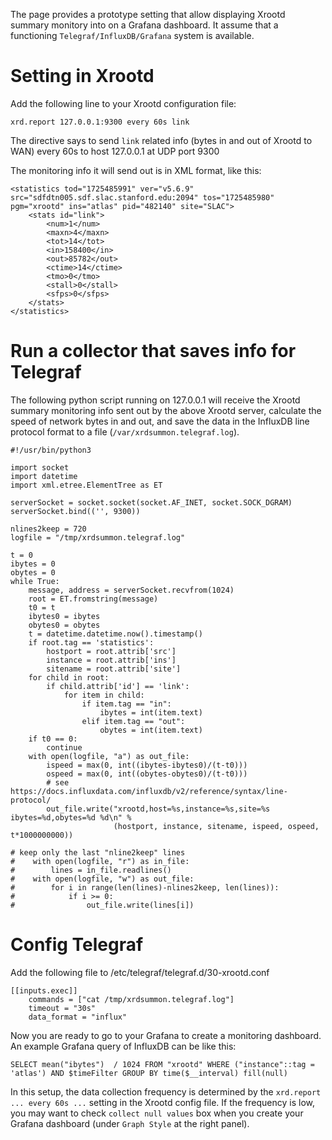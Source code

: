 The page provides a prototype setting that allow displaying Xrootd summary monitory into on a Grafana
dashboard. It assume that a functioning `Telegraf/InfluxDB/Grafana` system is available. 

# Setting in Xrootd

Add the following line to your Xrootd configuration file:
```
xrd.report 127.0.0.1:9300 every 60s link
```
The directive says to send `link` related info (bytes in and out of Xrootd to WAN) every 60s to host 127.0.0.1 
at UDP port 9300

The monitoring info it will send out is in XML format, like this:
```
<statistics tod="1725485991" ver="v5.6.9" src="sdfdtn005.sdf.slac.stanford.edu:2094" tos="1725485980" pgm="xrootd" ins="atlas" pid="482140" site="SLAC">
    <stats id="link">
        <num>1</num>
        <maxn>4</maxn>
        <tot>14</tot>
        <in>158400</in>
        <out>85782</out>
        <ctime>14</ctime>
        <tmo>0</tmo>
        <stall>0</stall>
        <sfps>0</sfps>
    </stats>
</statistics>
```

# Run a collector that saves info for Telegraf

The following python script running on 127.0.0.1 will receive the Xrootd summary monitoring info sent out by
the above Xrootd server, calculate the speed of network bytes in and out, and save the data in the 
InfluxDB line protocol format to a file (`/var/xrdsummon.telegraf.log`).
```
#!/usr/bin/python3

import socket
import datetime
import xml.etree.ElementTree as ET

serverSocket = socket.socket(socket.AF_INET, socket.SOCK_DGRAM)
serverSocket.bind(('', 9300))

nlines2keep = 720
logfile = "/tmp/xrdsummon.telegraf.log"

t = 0
ibytes = 0
obytes = 0
while True:
    message, address = serverSocket.recvfrom(1024)
    root = ET.fromstring(message)
    t0 = t 
    ibytes0 = ibytes 
    obytes0 = obytes 
    t = datetime.datetime.now().timestamp()
    if root.tag == 'statistics':
        hostport = root.attrib['src']
        instance = root.attrib['ins']
        sitename = root.attrib['site']
    for child in root:
        if child.attrib['id'] == 'link':
            for item in child:
                if item.tag == "in":
                    ibytes = int(item.text)
                elif item.tag == "out":
                    obytes = int(item.text)
    if t0 == 0:
        continue
    with open(logfile, "a") as out_file:
        ispeed = max(0, int((ibytes-ibytes0)/(t-t0)))
        ospeed = max(0, int((obytes-obytes0)/(t-t0)))
        # see https://docs.influxdata.com/influxdb/v2/reference/syntax/line-protocol/
        out_file.write("xrootd,host=%s,instance=%s,site=%s ibytes=%d,obytes=%d %d\n" %
                       (hostport, instance, sitename, ispeed, ospeed, t*1000000000))

# keep only the last "nline2keep" lines
#    with open(logfile, "r") as in_file:
#        lines = in_file.readlines()
#    with open(logfile, "w") as out_file:
#        for i in range(len(lines)-nlines2keep, len(lines)):
#            if i >= 0:
#                out_file.write(lines[i])
```

# Config Telegraf

Add the following file to /etc/telegraf/telegraf.d/30-xrootd.conf
```
[[inputs.exec]]
    commands = ["cat /tmp/xrdsummon.telegraf.log"]
    timeout = "30s"
    data_format = "influx"
```

Now you are ready to go to your Grafana to create a monitoring dashboard. An example Grafana query of InfluxDB 
can be like this:
```
SELECT mean("ibytes")  / 1024 FROM "xrootd" WHERE ("instance"::tag = 'atlas') AND $timeFilter GROUP BY time($__interval) fill(null)
```

In this setup, the data collection
frequency is determined by the `xrd.report ... every 60s ...` setting in the Xrootd config file. If the frequency
is low, you may want to check `collect null values` box when you create your Grafana dashboard (under 
`Graph Style` at the right panel).


